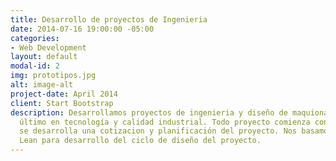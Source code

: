 ```yaml
---
title: Desarrollo de proyectos de Ingenieria
date: 2014-07-16 19:00:00 -05:00
categories:
- Web Development
layout: default
modal-id: 2
img: prototipos.jpg
alt: image-alt
project-date: April 2014
client: Start Bootstrap
description: Desarrollamos proyectos de ingenieria y diseño de maquionaria, con lo
  último en tecnología y calidad industrial. Todo proyecto comienza con los requisitos,
  se desarrolla una cotizacion y planificación del proyecto. Nos basamos en la metodologia
  Lean para desarrollo del ciclo de diseño del proyecto.
---
```


